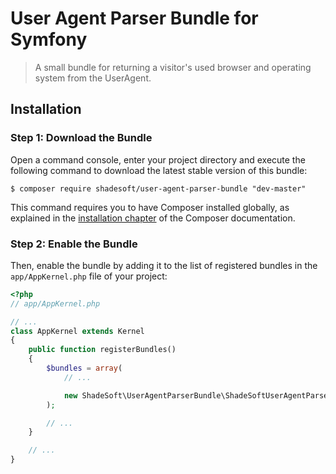 # User Agent Parser Bundle for Symfony

> A small bundle for returning a visitor's used browser and operating system from the UserAgent.

## Installation

### Step 1: Download the Bundle

Open a command console, enter your project directory and execute the
following command to download the latest stable version of this bundle:

```console
$ composer require shadesoft/user-agent-parser-bundle "dev-master"
```

This command requires you to have Composer installed globally, as explained
in the [installation chapter](https://getcomposer.org/doc/00-intro.md)
of the Composer documentation.

### Step 2: Enable the Bundle

Then, enable the bundle by adding it to the list of registered bundles
in the `app/AppKernel.php` file of your project:

```php
<?php
// app/AppKernel.php

// ...
class AppKernel extends Kernel
{
    public function registerBundles()
    {
        $bundles = array(
            // ...

            new ShadeSoft\UserAgentParserBundle\ShadeSoftUserAgentParserBundle(),
        );

        // ...
    }

    // ...
}
```